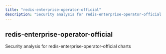 ```yaml
---
title: "redis-enterprise-operator-official"
description: "Security analysis for redis-enterprise-operator-official charts"
---
```


## redis-enterprise-operator-official

Security analysis for redis-enterprise-operator-official charts
